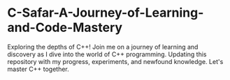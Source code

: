 # C-Safar-A-Journey-of-Learning-and-Code-Mastery
Exploring the depths of C++! Join me on a journey of learning and discovery as I dive into the world of C++ programming. Updating this repository with my progress, experiments, and newfound knowledge. Let's master C++ together.
